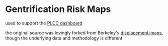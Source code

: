 # Gentrification Risk Maps

used to support the [PLCC dashboard](http://knaaptime.com/plcc-dashboard/)

the original source was lovingly forked from Berkeley's [displacement-maps](http://www.urbandisplacement.org/), though the underlying data and methodology is different
